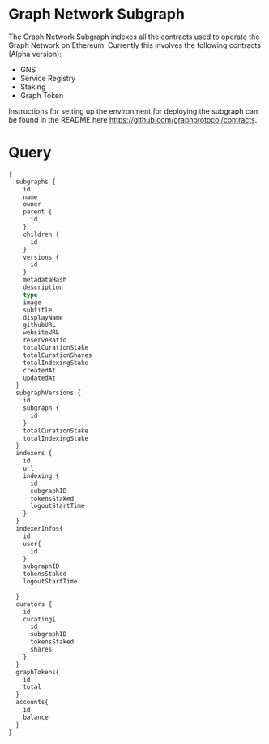 # Graph Network Subgraph

The Graph Network Subgraph indexes all the contracts used to operate the Graph Network on Ethereum. Currently this involves the following contracts (Alpha version):
- GNS
- Service Registry
- Staking
- Graph Token

Instructions for setting up the environment for deploying the subgraph can be found in the README here https://github.com/graphprotocol/contracts. 

# Query

```graphql
{
  subgraphs {
    id
    name
    owner
    parent {
      id
    }
    children {
      id
    }
    versions {
      id
    }
    metadataHash
    description
    type
    image
    subtitle
    displayName
    githubURL
    websiteURL
    reserveRatio
    totalCurationStake
    totalCurationShares
    totalIndexingStake
    createdAt
    updatedAt
  }
  subgraphVersions {
    id
    subgraph {
      id
    }
    totalCurationStake
    totalIndexingStake
  }
  indexers {
    id
    url
    indexing {
      id
      subgraphID
      tokensStaked
      logoutStartTime
    }
  }
  indexerInfos{
    id
    user{
      id
    }
    subgraphID
    tokensStaked
    logoutStartTime
    
  }
  curators {
    id
    curating{
      id
      subgraphID
      tokensStaked
      shares
    }
  }
  graphTokens{
    id
    total
  }
  accounts{
    id
    balance
  }
}
```